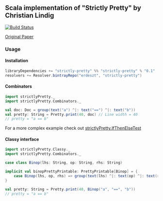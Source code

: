 ## Scala implementation of "Strictly Pretty" by Christian Lindig

[![Build Status](https://travis-ci.org/erdeszt/scala-strictly-pretty.svg?branch=master)](https://travis-ci.org/erdeszt/scala-strictly-pretty)

[Original Paper](http://citeseerx.ist.psu.edu/viewdoc/download?doi=10.1.1.34.2200&rep=rep1&type=pdf)

### Usage

#### Installation

```scala
libraryDependencies += "strictly-pretty" %% "strictly-pretty" % "0.1"
resolvers += Resolver.bintrayRepo("erdeszt", "strictly-pretty")
```

#### Combinators 
```scala
import strictlyPretty._
import strictlyPretty.Combinators._

val doc: Doc = group(text("a") ^|: text("==") ^|: text("b"))
val pretty: String = Pretty.print(40, doc) // Line width = 40
// pretty = "a == b"
```

For a more complex example check out [strictlyPretty.IfThenElseTest](https://github.com/erdeszt/scala-strictly-pretty/blob/master/src/test/scala/strictlyPretty/IfThenElseTest.scala)

#### Classy interface

```scala
import strictlyPretty.Classy._
import strictlyPretty.Combinators._

case class Binop(lhs: String, op: String, rhs: String)

implicit val binopPrettyPrintable: PrettyPrintable[Binop] = {
    case Binop(lhs, op, rhs) => group(text(lhs) ^|: text(op) ^|: text(rhs))
}

val pretty: String = Pretty.print(40, Binop("a", "==", "b"))
// pretty = "a == b"
```